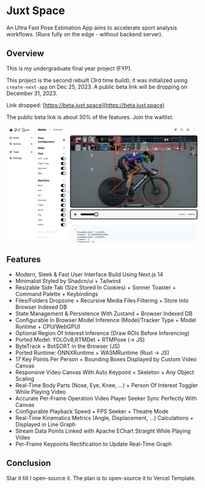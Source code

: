 # Juxt Space

An Ultra Fast Pose Estimation App aims to accelerate sport analysis workflows. (Runs fully on the edge - without backend server).

## Overview

This is my undergraduate final year project (FYP).

This project is the second rebuilt (3rd time build); it was initialized using `create-next-app` on Dec 25, 2023. A public beta link will be dropping on December 31, 2023.

Link dropped: [https://beta.juxt.space](https://beta.juxt.space)

The public beta link is about 30% of the features. Join the waitlist.

<div align="center">
  <p>
    <a align="center" href="" target="_blank">
      <img
        width="850"
        src="./assets/demo.png"
      >
    </a>
  </p>
</div>

## Features

- Modern, Sleek & Fast User Interface Build Using Next.js 14
- Minimalist Styled by Shadcn/ui + Tailwind
- Resizable Side Tab (Size Stored In Cookies) + Sonner Toaster + Command Palette + Keybindings
- Files/Folders Dropzone + Recursive Media Files Filtering + Store Into Browser Indexed DB
- State Management & Persistence With Zustand + Browser Indexed DB
- Configurable In Browser Model Inference (Model/Tracker Type + Model Runtime + CPU/WebGPU)
- Optional Region Of Interest Inference (Draw ROIs Before Inferencing)
- Ported Model: YOLOv8,RTMDet + RTMPose (-> JS)
- ByteTrack + BotSORT in the Browser (JS)
- Ported Runtime: ONNXRuntime + WASMRuntime (Rust -> JS)
- 17 Key Points Per Person + Bounding Boxes Displayed by Custom Video Canvas
- Responsive Video Canvas With Auto Keypoint + Skeleton + Any Object Scaling
- Real-Time Body Parts (Nose, Eye, Knee, ...) + Person Of Interest Toggler While Playing Video
- Accurate Per-Frame Operation Video Player Seeker Sync Perfectly With Canvas
- Configurable Playback Speed + FPS Seeker + Theatre Mode
- Real-Time Kinematics Metrics (Angle, Displacement, ...) Calculations + Displayed in Line Graph
- Stream Data Points Linked with Apache EChart Straight While Playing Video
- Per-Frame Keypoints Rectification to Update Real-Time Graph

## Conclusion

Star it till I open-source it. The plan is to open-source it to Vercel Template.
